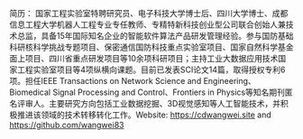 简历： 国家工程实验室特聘研究员、电子科技大学博士后、四川大学博士、成都信息工程大学机器人工程专业专任教师、专精特新科技创业型公司联合创始人兼技术总监，具备15年国际知名企业的智能软件算法产品研发管理经验。参与国防基础科研核科学挑战专题项目、保密通信国防科技重点实验室项目、国家自然科学基金面上项目、四川省重点研发项目等10余项科研项目；主持工业大数据应用技术国家工程实验室项目等4项纵横向课题。目前已发表SCI论文14篇，取得授权专利6项。担任IEEE Transactions on Network Science and Engineering、Biomedical Signal Processing and Control、Frontiers in Physics等知名期刊匿名评审人。主要研究方向包括工业数据挖掘、3D视觉感知等人工智能技术，并积极推进该领域的技术转移转化工作。Website: https://cdwangwei.site and https://github.com/wangwei83

<!---
- 👋 Hi, I’m @wangwei83
- 👀 I’m interested in ...
- 🌱 I’m currently learning ...编程知识/商业认知/人生智慧。
- 💞️ I’m looking to collaborate on ...
- 📫 How to reach me ...
- 😄 Pronouns: ...
- ⚡ Fun fact: ...


wangwei83/wangwei83 is a ✨ special ✨ repository because its `README.md` (this file) appears on your GitHub profile.
You can click the Preview link to take a look at your changes.
--->
